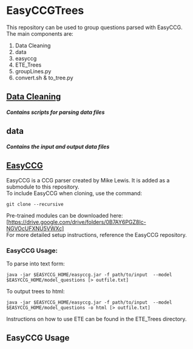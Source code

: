 # EasyCCGTrees
This repository can be used to group questions parsed with EasyCCG.   
The main components are:   
1. Data Cleaning
2. data
3. easyccg
4. ETE_Trees
5. groupLines.py
6. convert.sh & to_tree.py

## [Data Cleaning](https://github.com/jed326/EasyCCGTrees/tree/stats/Data%20Cleaning)
##### Contains scripts for parsing data files

## data
##### Contains the input and output data files

## [EasyCCG](https://github.com/mikelewis0/easyccg/tree/e42d58e08eb2a86593d52f730c5afe222e939781)
EasyCCG is a CCG parser created by Mike Lewis. It is added as a submodule to this repository.   
To include EasyCCG when cloning, use the command:
```
git clone --recursive
```
Pre-trained modules can be downloaded here: [https://drive.google.com/drive/folders/0B7AY6PGZ8lc-NGVOcUFXNU5VWXc]   
For more detailed setup instructions, reference the EasyCCG repository.

### EasyCCG Usage:
To parse into text form:

```
java -jar $EASYCCG_HOME/easyccg.jar -f path/to/input  --model $EASYCCG_HOME/model_questions [> outfile.txt]
```

To output trees to html:

```
java -jar $EASYCCG_HOME/easyccg.jar -f path/to/input  --model $EASYCCG_HOME/model_questions -o html [> outfile.txt]
```



Instructions on how to use ETE can be found in the ETE_Trees directory.

## EasyCCG Usage
